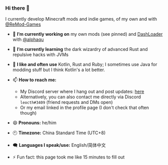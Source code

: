 ### Hi there 👋
I currently develop Minecraft mods and indie games, of my own and with [@ReMod-Games](https://github.com/ReMod-Games)

- 🔭 **I’m currently working on** my own mods (see pinned) and [DashLoader](https://github.com/alphaqu/DashLoader) with [@alphaqu](https://github.com/alphaqu)

- 🌱 **I’m currently learning** the dark wizardry of advanced Rust and repulsive hacks with JVMs

- :book: **I like and often use** Kotlin, Rust and Ruby; I sometimes use Java for modding stuff but I think Kotlin's a lot better.

- 📫 **How to reach me:**
    - My Discord server where I hang out and post updates: [here](https://discord.gg/NeNfePzCx8)
    - Alternatively, you can also contact me directly via Discord `leocth#3409` (friend requests and DMs open)
    - Or my email linked in the profile page (I don't check that often though)

- 😄 **Pronouns:** he/him

- 🕙 **Timezone:** China Standard Time (UTC+8)

- 🗨️ **Languages I speak/use:** English/简体中文

- ⚡ Fun fact: this page took me like 15 minutes to fill out
